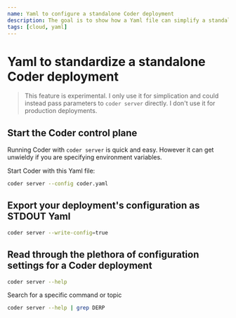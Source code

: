 ```yaml
---
name: Yaml to configure a standalone Coder deployment
description: The goal is to show how a Yaml file can simplify a standalone deployment
tags: [cloud, yaml]
---
```


# Yaml to standardize a standalone Coder deployment

> This feature is experimental. I only use it for simplication and could instead pass parameters to `coder server` directly. I don't use it for production deployments.

## Start the Coder control plane

Running Coder with `coder server` is quick and easy. However it can get unwieldy if you are specifying environment variables.

Start Coder with this Yaml file:

```sh
coder server --config coder.yaml
```

## Export your deployment's configuration as STDOUT Yaml

```sh
coder server --write-config=true
```

## Read through the plethora of configuration settings for a Coder deployment

```sh
coder server --help
```

Search for a specific command or topic

```sh
coder server --help | grep DERP
```
